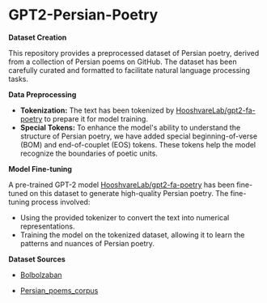 # GPT2-Persian-Poetry

**Dataset Creation**

This repository provides a preprocessed dataset of Persian poetry, derived from a collection of Persian poems on GitHub. The dataset has been carefully curated and formatted to facilitate natural language processing tasks.

**Data Preprocessing**

* **Tokenization:** The text has been tokenized by [HooshvareLab/gpt2-fa-poetry](https://huggingface.co/HooshvareLab/gpt2-fa-poetry) to prepare it for model training.
* **Special Tokens:** To enhance the model's ability to understand the structure of Persian poetry, we have added special beginning-of-verse (BOM) and end-of-couplet (EOS) tokens. These tokens help the model recognize the boundaries of poetic units.

**Model Fine-tuning**

A pre-trained GPT-2 model [HooshvareLab/gpt2-fa-poetry](https://huggingface.co/HooshvareLab/gpt2-fa-poetry) has been fine-tuned on this dataset to generate high-quality Persian poetry. The fine-tuning process involved:

* Using the provided tokenizer to convert the text into numerical representations.
* Training the model on the tokenized dataset, allowing it to learn the patterns and nuances of Persian poetry.

**Dataset Sources**

  * [Bolbolzaban](https://github.com/khashei/bolbolzaban-gpt2-persian)
  
  * [Persian_poems_corpus](https://github.com/amnghd/Persian_poems_corpus/tree/master)

